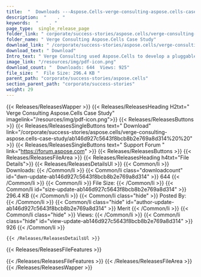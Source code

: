 ```yaml
---
title:  "  Downloads ---Aspose.Cells-verge-consulting-aspose.cells-case-study . " 
description:  "    . " 
keywords:  "    . " 
page_type:  single_release_page
folder_link: " corporate/success-stories/aspose.cells/verge-consulting-aspose.cells-case-study/"
folder_name: " Verge Consulting Aspose.Cells Case Study"
download_link: " /corporate/success-stories/aspose.cells/verge-consulting-aspose.cells-case-study/ab146d927c5643f8bcb8b2e769a8d314"
download_text: " Download"
Intro_text: " Verge Consulting used Aspose.Cells to develop a pluggable Excel Pluggable Export..."
image_link: "/resources/img/pdf-icon.png"
download_count: "  Downloads: 644  Views: 925"
file_size: "  File Size: 296.4 KB "
parent_path: "corporate/success-stories/aspose.cells"
section_parent_path: "corporate/success-stories"
weight: 29
---
```


{{< Releases/ReleasesWapper >}}
  {{< Releases/ReleasesHeading H2txt=" Verge Consulting Aspose.Cells Case Study" imagelink="/resources/img/pdf-icon.png">}}
  {{< Releases/ReleasesButtons >}}
    {{< Releases/ReleasesSingleButtons text=" Download" link="/corporate/success-stories/aspose.cells/verge-consulting-aspose.cells-case-study/ab146d927c5643f8bcb8b2e769a8d314%20%20" >}}
    {{< Releases/ReleasesSingleButtons text=" Support Forum " link="https://forum.aspose.com" >}}
  {{< Releases/ReleasesButtons >}}
  {{< Releases/ReleasesFileArea >}}
    {{< Releases/ReleasesHeading h4txt="File Details">}}
    {{< Releases/ReleasesDetailsUl >}}
            {{< Common/li  >}} Downloads: {{< /Common/li >}} 
      {{< Common/li class="downloadcount" id="dwn-update-ab146d927c5643f8bcb8b2e769a8d314" >}} 644 {{< /Common/li >}} 
      {{< Common/li  >}} File Size: {{< /Common/li >}} 
      {{< Common/li id="size-update-ab146d927c5643f8bcb8b2e769a8d314" >}} 296.4 KB {{< /Common/li >}} 
      {{< Common/li  class="hide" >}} Posted By: {{< /Common/li >}} 
      {{< Common/li class="hide" id="author-update-ab146d927c5643f8bcb8b2e769a8d314" >}} Merit {{< /Common/li >}} 
      {{< Common/li class="hide"  >}} Views: {{< /Common/li >}} 
      {{< Common/li class="hide" id="view-update-ab146d927c5643f8bcb8b2e769a8d314" >}} 926 {{< /Common/li >}} 

    {{< /Releases/ReleasesDetailsUl >}}

  {{< Releases/ReleasesFileFeatures >}}
      
  {{< /Releases/ReleasesFileFeatures >}}
 {{< /Releases/ReleasesFileArea >}}
{{< /Releases/ReleasesWapper >}}


